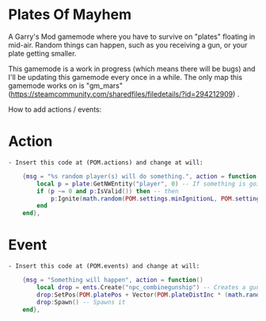 # Plates Of Mayhem
A Garry's Mod gamemode where you have to survive on "plates" floating in mid-air. Random things can happen, such as you receiving a gun, or your plate getting smaller.

This gamemode is a work in progress (which means there will be bugs) and I'll be updating this gamemode every once in a while. The only map this gamemode works on is "gm_mars" (https://steamcommunity.com/sharedfiles/filedetails/?id=294212909) .

How to add actions / events:

# Action
    - Insert this code at (POM.actions) and change at will:
```lua
	{msg = "%s random player(s) will do something.", action = function(plate)
		local p = plate:GetNWEntity("player", 0) -- If something is going to happen to the player
		if (p ~= 0 and p:IsValid()) then -- then
			p:Ignite(math.random(POM.settings.minIgnitionL, POM.settings.maxIgnitionL)) -- Ignite. This code could do anything to the player, such as flinging them into the air.
		end
	end},
```

# Event
    - Insert this code at (POM.events) and change at will:
```lua
	{msg = "Something will happen", action = function()
		local drop = ents.Create("npc_combinegunship") -- Creates a gunship
		drop:SetPos(POM.platePos + Vector(POM.plateDistInc * (math.random(1,100) / 10), POM.plateDistInc * (math.random(1,100) / 10), 200)) -- Sets its position
		drop:Spawn() -- Spawns it
	end},
```
